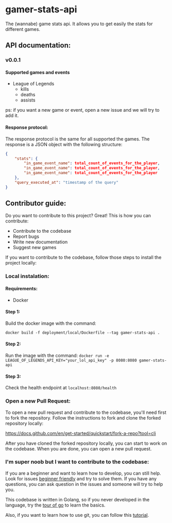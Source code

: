 # gamer-stats-api
The (wannabe) game stats api. It allows you to get easily the stats for different games.

## API documentation:

### v0.0.1

#### Supported games and events
- League of Legends
  - kills
  - deaths
  - assists

ps: if you want a new game or event, open a new issue and we will try to add it.

#### Response protocol:
The response protocol is the same for all supported the games. The response is a JSON object with the following structure:

```json
{  
    "stats": {
        "in_game_event_name": total_count_of_events_for_the_player,
        "in_game_event_name": total_count_of_events_for_the_player,
        "in_game_event_name": total_count_of_events_for_the_player
    },
    "query_executed_at": "timestamp of the query"
}
```

## Contributor guide:
Do you want to contribute to this project? Great! This is how you can contribute:

- Contribute to the codebase
- Report bugs
- Write new documentation
- Suggest new games

If you want to contribute to the codebase, follow those steps to install the project locally:
### Local instalation:

#### Requirements:

- Docker


#### Step 1:

Build the docker image with the command:

`docker build -f deployment/local/Dockerfile --tag gamer-stats-api .`

#### Step 2:

Run the image with the command:
`docker run -e LEAGUE_OF_LEGENDS_API_KEY="your_lol_api_key" -p 8080:8080 gamer-stats-api`

#### Step 3:

Check the health endpoint at `localhost:8080/health` 

### Open a new Pull Request:
To open a new pull request and contribute to the codebase, you'll need first to fork the repository. Follow the instructions to fork and clone the forked repository locally:

https://docs.github.com/en/get-started/quickstart/fork-a-repo?tool=cli

After you have cloned the forked repository locally, you can start to work on the codebase. When you are done, you can open a new pull request.

### I'm super noob but I want to contribute to the codebase:
If you are a beginner and want to learn how to develop, you can still help. Look for issues [beginner friendly](https://github.com/dct-tournaments/gamer-stats-api/labels/beginner%20friendly) and try to solve them. If you have any questions, you can ask question in the issues and someone will try to help  you. 

This codebase is written in Golang, so if you never developed in the language, try the [tour of go](https://tour.golang.org/welcome/1) to learn the basics.

Also, if you want to learn how to use git, you can follow this [tutorial](https://learngitbranching.js.org/).
